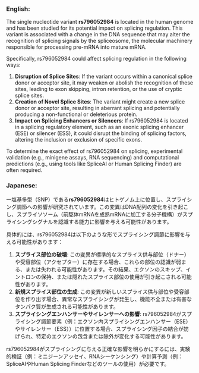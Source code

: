 ### English:
The single nucleotide variant **rs796052984** is located in the human genome and has been studied for its potential impact on splicing regulation. This variant is associated with a change in the DNA sequence that may alter the recognition of splicing signals by the spliceosome, the molecular machinery responsible for processing pre-mRNA into mature mRNA.

Specifically, rs796052984 could affect splicing regulation in the following ways:
1. **Disruption of Splice Sites**: If the variant occurs within a canonical splice donor or acceptor site, it may weaken or abolish the recognition of these sites, leading to exon skipping, intron retention, or the use of cryptic splice sites.
2. **Creation of Novel Splice Sites**: The variant might create a new splice donor or acceptor site, resulting in aberrant splicing and potentially producing a non-functional or deleterious protein.
3. **Impact on Splicing Enhancers or Silencers**: If rs796052984 is located in a splicing regulatory element, such as an exonic splicing enhancer (ESE) or silencer (ESS), it could disrupt the binding of splicing factors, altering the inclusion or exclusion of specific exons.

To determine the exact effect of rs796052984 on splicing, experimental validation (e.g., minigene assays, RNA sequencing) and computational predictions (e.g., using tools like SpliceAI or Human Splicing Finder) are often required.

### Japanese:
一塩基多型（SNP）である**rs796052984**はヒトゲノム上に位置し、スプライシング調節への影響が研究されています。この変異はDNA配列の変化を引き起こし、スプライソソーム（前駆体mRNAを成熟mRNAに加工する分子機構）がスプライシングシグナルを認識する能力に影響を与える可能性があります。

具体的には、rs796052984は以下のような形でスプライシング調節に影響を与える可能性があります：
1. **スプライス部位の破壊**: この変異が標準的なスプライス供与部位（ドナー）や受容部位（アクセプター）に存在する場合、これらの部位の認識が弱まる、または失われる可能性があります。その結果、エクソンのスキップ、イントロンの保持、または隠れたスプライス部位の使用が引き起こされる可能性があります。
2. **新規スプライス部位の生成**: この変異が新しいスプライス供与部位や受容部位を作り出す場合、異常なスプライシングが発生し、機能不全または有害なタンパク質が生成される可能性があります。
3. **スプライシングエンハンサーやサイレンサーへの影響**: rs796052984がスプライシング調節要素（例：エクソン内スプライシングエンハンサー（ESE）やサイレンサー（ESS））に位置する場合、スプライシング因子の結合が妨げられ、特定のエクソンの包含または除外が変化する可能性があります。

rs796052984がスプライシングに与える正確な影響を明らかにするには、実験的検証（例：ミニジーンアッセイ、RNAシーケンシング）や計算予測（例：SpliceAIやHuman Splicing Finderなどのツールの使用）が必要です。